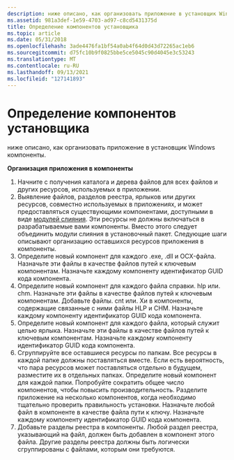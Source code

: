 ```yaml
---
description: ниже описано, как организовать приложение в установщик Windows компоненты.
ms.assetid: 981a3def-1e59-4703-ad97-c8cd5431375d
title: Определение компонентов установщика
ms.topic: article
ms.date: 05/31/2018
ms.openlocfilehash: 3ade4476fa1bf54a0ab4f64d0d43d72265ac1eb6
ms.sourcegitcommit: d75fc10b9f0825bbe5ce5045c90d4045e3c53243
ms.translationtype: MT
ms.contentlocale: ru-RU
ms.lasthandoff: 09/13/2021
ms.locfileid: "127141893"
---
```

# <a name="defining-installer-components"></a>Определение компонентов установщика

ниже описано, как организовать приложение в установщик Windows компоненты.

**Организация приложения в компоненты**

1.  Начните с получения каталога и дерева файлов для всех файлов и других ресурсов, используемых в приложении.
2.  Выявление файлов, разделов реестра, ярлыков или других ресурсов, совместно используемых в приложениях, и может предоставляться существующими компонентами, доступными в виде [модулей слияния](merge-modules.md). Эти ресурсы не должны включаться в разрабатываемые вами компоненты. Вместо этого следует объединить модули слияния в установочный пакет. Следующие шаги описывают организацию оставшихся ресурсов приложения в компоненты.
3.  Определите новый компонент для каждого .exe, .dll и OCX-файла. Назначьте эти файлы в качестве файлов путей к ключевым компонентам. Назначьте каждому компоненту идентификатор GUID кода компонента.
4.  Определите новый компонент для каждого файла справки. hlp или. chm. Назначьте эти файлы в качестве файлов путей к ключевым компонентам. Добавьте файлы. cnt или. Хи в компоненты, содержащие связанные с ними файлы HLP и CHM. Назначьте каждому компоненту идентификатор GUID кода компонента.
5.  Определите новый компонент для каждого файла, который служит целью ярлыка. Назначьте эти файлы в качестве файлов путей к ключевым компонентам. Назначьте каждому компоненту идентификатор GUID кода компонента.
6.  Сгруппируйте все оставшиеся ресурсы по папкам. Все ресурсы в каждой папке должны поставляться вместе. Если есть вероятность, что пара ресурсов может поставляться отдельно в будущем, разместите их в отдельных папках. Определите новый компонент для каждой папки. Попробуйте сократить общее число компонентов, чтобы повысить производительность. Разделите приложение на несколько компонентов, когда необходимо тщательно проверить правильность установки. Назначьте любой файл в компоненте в качестве файла пути к ключу. Назначьте каждому компоненту идентификатор GUID кода компонента.
7.  Добавьте разделы реестра в компоненты. Любой раздел реестра, указывающий на файл, должен быть добавлен в компонент этого файла. Другие разделы реестра должны быть логически сгруппированы с файлами, которым они требуются.

 

 



